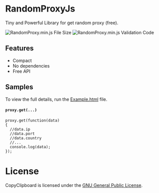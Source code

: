 # RandomProxyJs
Tiny and Powerful Library for get random proxy (free).


![RandomProxy.min.js File Size](https://img.shields.io/badge/Compressed%20Size-556Bytes-blue.svg) ![RandomProxy.min.js Validation Code](https://img.shields.io/badge/Validation%20Code-Check-green.svg)


## Features 

  - Compact
  - No dependencies
  - Free API
  
  
## Samples

To view the full details, run the [Example.html](https://github.com/BaseMax/RandomProxyJs/blob/master/Example.html) file.

#### `proxy.get(...)`
```
proxy.get(function(data)
{
  //data.ip
  //data.port
  //data.country
  //...
  console.log(data);
});
```

# License

CopyClipboard is licensed under the [GNU General Public License](https://github.com/BaseMax/CopyClipboardJs/blob/master/LICENSE).
